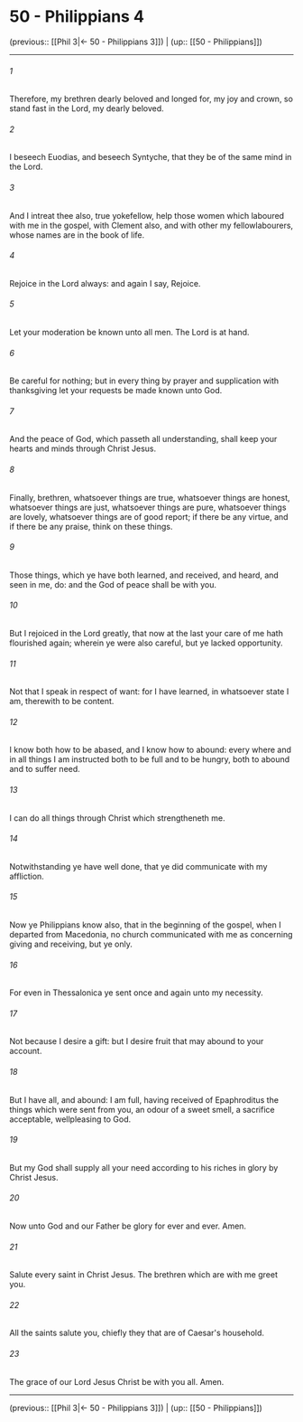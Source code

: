 # 50 - Philippians 4

(previous:: [[Phil 3|← 50 - Philippians 3]]) | (up:: [[50 - Philippians]])

***


###### 1 
Therefore, my brethren dearly beloved and longed for, my joy and crown, so stand fast in the Lord, my dearly beloved. 

###### 2 
I beseech Euodias, and beseech Syntyche, that they be of the same mind in the Lord. 

###### 3 
And I intreat thee also, true yokefellow, help those women which laboured with me in the gospel, with Clement also, and with other my fellowlabourers, whose names are in the book of life. 

###### 4 
Rejoice in the Lord always: and again I say, Rejoice. 

###### 5 
Let your moderation be known unto all men. The Lord is at hand. 

###### 6 
Be careful for nothing; but in every thing by prayer and supplication with thanksgiving let your requests be made known unto God. 

###### 7 
And the peace of God, which passeth all understanding, shall keep your hearts and minds through Christ Jesus. 

###### 8 
Finally, brethren, whatsoever things are true, whatsoever things are honest, whatsoever things are just, whatsoever things are pure, whatsoever things are lovely, whatsoever things are of good report; if there be any virtue, and if there be any praise, think on these things. 

###### 9 
Those things, which ye have both learned, and received, and heard, and seen in me, do: and the God of peace shall be with you. 

###### 10 
But I rejoiced in the Lord greatly, that now at the last your care of me hath flourished again; wherein ye were also careful, but ye lacked opportunity. 

###### 11 
Not that I speak in respect of want: for I have learned, in whatsoever state I am, therewith to be content. 

###### 12 
I know both how to be abased, and I know how to abound: every where and in all things I am instructed both to be full and to be hungry, both to abound and to suffer need. 

###### 13 
I can do all things through Christ which strengtheneth me. 

###### 14 
Notwithstanding ye have well done, that ye did communicate with my affliction. 

###### 15 
Now ye Philippians know also, that in the beginning of the gospel, when I departed from Macedonia, no church communicated with me as concerning giving and receiving, but ye only. 

###### 16 
For even in Thessalonica ye sent once and again unto my necessity. 

###### 17 
Not because I desire a gift: but I desire fruit that may abound to your account. 

###### 18 
But I have all, and abound: I am full, having received of Epaphroditus the things which were sent from you, an odour of a sweet smell, a sacrifice acceptable, wellpleasing to God. 

###### 19 
But my God shall supply all your need according to his riches in glory by Christ Jesus. 

###### 20 
Now unto God and our Father be glory for ever and ever. Amen. 

###### 21 
Salute every saint in Christ Jesus. The brethren which are with me greet you. 

###### 22 
All the saints salute you, chiefly they that are of Caesar's household. 

###### 23 
The grace of our Lord Jesus Christ be with you all. Amen.

***

(previous:: [[Phil 3|← 50 - Philippians 3]]) | (up:: [[50 - Philippians]])
